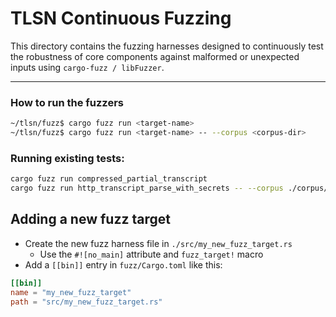 # TLSN Continuous Fuzzing
This directory contains the fuzzing harnesses designed to continuously test the robustness of core components against malformed or unexpected inputs using `cargo-fuzz / libFuzzer`.

---

### How to run the fuzzers
```bash
~/tlsn/fuzz$ cargo fuzz run <target-name>
~/tlsn/fuzz$ cargo fuzz run <target-name> -- --corpus <corpus-dir>
```

### Running existing tests:
```bash
cargo fuzz run compressed_partial_transcript
cargo fuzz run http_transcript_parse_with_secrets -- --corpus ./corpus/http_transcript_parse_with_secrets/
```

## Adding a new fuzz target
- Create the new fuzz harness file in `./src/my_new_fuzz_target.rs`
  - Use the ```#![no_main]```  attribute and `fuzz_target!` macro
- Add a `[[bin]]` entry in `fuzz/Cargo.toml` like this:
```toml
[[bin]]
name = "my_new_fuzz_target"
path = "src/my_new_fuzz_target.rs"
```




